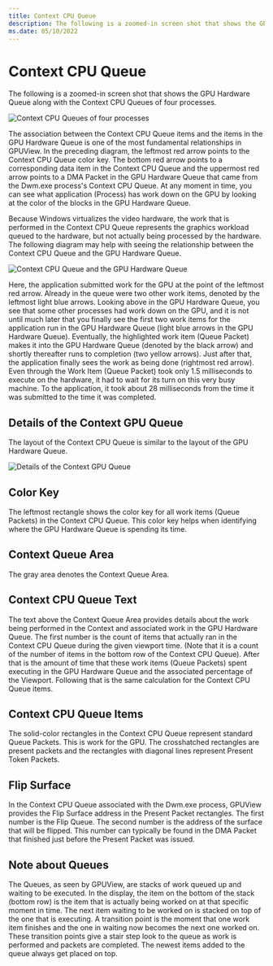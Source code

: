```yaml
---
title: Context CPU Queue
description: The following is a zoomed-in screen shot that shows the GPU Hardware Queue along with the Context CPU Queues of four processes.
ms.date: 05/10/2022
---
```


# Context CPU Queue

The following is a zoomed-in screen shot that shows the GPU Hardware Queue along with the Context CPU Queues of four processes.

![Context CPU Queues of four processes](\Image\context-cpu-queues01.png) 

The association between the Context CPU Queue items and the items in the GPU Hardware Queue is one of the most fundamental relationships in GPUView. In the preceding diagram, the leftmost red arrow points to the Context CPU Queue color key. The bottom red arrow points to a corresponding data item in the Context CPU Queue and the uppermost red arrow points to a DMA Packet in the GPU Hardware Queue that came from the Dwm.exe process's Context CPU Queue. At any moment in time, you can see what application (Process) has work down on the GPU by looking at the color of the blocks in the GPU Hardware Queue. 

Because Windows virtualizes the video hardware, the work that is performed in the Context CPU Queue represents the graphics workload queued to the hardware, but not actually being processed by the hardware. The following diagram may help with seeing the relationship between the Context CPU Queue and the GPU Hardware Queue. 

![Context CPU Queue and the GPU Hardware Queue](\Image\context-cpu-queues02.png) 

Here, the application submitted work for the GPU at the point of the leftmost red arrow. Already in the queue were two other work items, denoted by the leftmost light blue arrows. Looking above in the GPU Hardware Queue, you see that some other processes had work down on the GPU, and it is not until much later that you finally see the first two work items for the application run in the GPU Hardware Queue (light blue arrows in the GPU Hardware Queue). Eventually, the highlighted work item (Queue Packet) makes it into the GPU Hardware Queue (denoted by the black arrow) and shortly thereafter runs to completion (two yellow arrows). Just after that, the application finally sees the work as being done (rightmost red arrow). Even through the Work Item (Queue Packet) took only 1.5 milliseconds to execute on the hardware, it had to wait for its turn on this very busy machine. To the application, it took about 28 milliseconds from the time it was submitted to the time it was completed.

## Details of the Context GPU Queue

The layout of the Context CPU Queue is similar to the layout of the GPU Hardware Queue.

![Details of the Context GPU Queue](\Image\context-cpu-queues03.png)

## Color Key
The leftmost rectangle shows the color key for all work items (Queue Packets) in the Context CPU Queue. This color key helps when identifying where the GPU Hardware Queue is spending its time.

## Context Queue Area
The gray area denotes the Context Queue Area.

## Context CPU Queue Text
The text above the Context Queue Area provides details about the work being performed in the Context and associated work in the GPU Hardware Queue. The first number is the count of items that actually ran in the Context CPU Queue during the given viewport time. (Note that it is a count of the number of items in the bottom row of the Context CPU Queue). After that is the amount of time that these work items (Queue Packets) spent executing in the GPU Hardware Queue and the associated percentage of the Viewport. Following that is the same calculation for the Context CPU Queue items.

## Context CPU Queue Items
The solid-color rectangles in the Context CPU Queue represent standard Queue Packets. This is work for the GPU. The crosshatched rectangles are present packets and the rectangles with diagonal lines represent Present Token Packets.

## Flip Surface
In the Context CPU Queue associated with the Dwm.exe process, GPUView provides the Flip Surface address in the Present Packet rectangles. The first number is the Flip Queue. The second number is the address of the surface that will be flipped. This number can typically be found in the DMA Packet that finished just before the Present Packet was issued.

## Note about Queues
The Queues, as seen by GPUView, are stacks of work queued up and waiting to be executed. In the display, the item on the bottom of the stack (bottom row) is the item that is actually being worked on at that specific moment in time. The next item waiting to be worked on is stacked on top of the one that is executing. A transition point is the moment that one work item finishes and the one in waiting now becomes the next one worked on. These transition points give a stair step look to the queue as work is performed and packets are completed. The newest items added to the queue always get placed on top. 